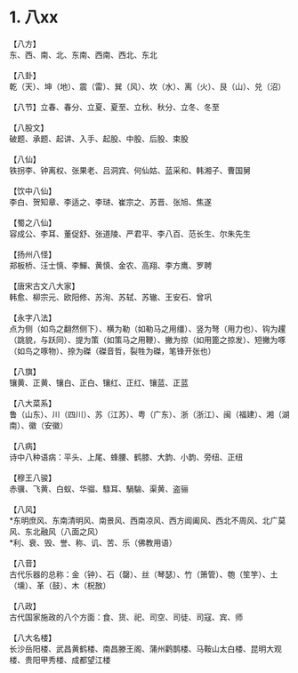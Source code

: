# 1. 八xx

<div>【八方】</div>
<div>东、西、南、北、东南、西南、西北、东北</div>
<div><br></div>
<div>【八卦】</div>
<div>
乾（天）、坤（地）、震（雷）、巽（风）、坎（水）、离（火）、艮（山）、兑（沼）&nbsp;<wbr></div>
<div><br></div>
<div>【八节】立春、春分、立夏、夏至、立秋、秋分、立冬、冬至</div>
<div><br></div>
<div>【八股文】</div>
<div>破题、承题、起讲、入手、起股、中股、后股、束股&nbsp;<wbr></div>
<div><br></div>
<div>【八仙】</div>
<div>铁拐李、钟离权、张果老、吕洞宾、何仙姑、蓝采和、韩湘子、曹国舅</div>
<div><br></div>
<div>【饮中八仙】</div>
<div>李白、贺知章、李适之、李琎、崔宗之、苏晋、张旭、焦遂&nbsp;<wbr></div>
<div><br></div>
<div>【蜀之八仙】</div>
<div>容成公、李耳、董促舒、张道陵、严君平、李八百、范长生、尔朱先生&nbsp;<wbr></div>
<div><br></div>
<div>【扬州八怪】</div>
<div>郑板桥、汪士慎、李鱓、黄慎、金农、高翔、李方鹰、罗聘&nbsp;<wbr></div>
<div><br></div>
<div>【唐宋古文八大家】</div>
<div>韩愈、柳宗元、欧阳修、苏洵、苏轼、苏辙、王安石、曾巩&nbsp;<wbr></div>
<div><br></div>
<div>【永字八法】</div>
<div>点为侧（如鸟之翻然侧下）、横为勒（如勒马之用缰）、竖为弩（用力也）、钩为趯
（跳貌，与跃同）、提为策（如策马之用鞭）、撇为掠（如用篦之掠发）、短撇为啄（如鸟之啄物）、捺为磔（磔音哲，裂牲为磔，笔锋开张也）</div>
<div><br></div>
<div>【八旗】</div>
<div>镶黄、正黄、镶白、正白、镶红、正红、镶蓝、正蓝&nbsp;<wbr></div>
<div><br></div>
<div>【八大菜系】</div>
<div>鲁（山东）、川（四川）、苏（江苏）、粤（广东）、浙（浙江）、闽（福建）、湘（湖南）、徽（安徽）</div>
<div><br></div>
<div>【八病】</div>
<div>诗中八种语病：平头、上尾、蜂腰、鹤膝、大韵、小韵、旁纽、正纽&nbsp;<wbr></div>
<div><br></div>
<div>【穆王八骏】</div>
<div>赤骥、飞黄、白蚁、华骝、騄耳、騧騟、渠黄、盗骊</div>
<div><br></div>
<div>【八风】</div>
<div>*东明庶风、东南清明风、南景风、西南凉风、西方阊阖风、西北不周风、北广莫风、东北融风（八面之风）</div>
<div>*利、衰、毁、誉、称、讥、苦、乐（佛教用语）</div>
<div><br></div>
<div>【八音】</div>
<div>古代乐器的总称：金（钟）、石（罄）、丝（琴瑟）、竹（箫管）、匏（笙竽）、土（壎）、革（鼓）、木（柷敔）</div>
<div><br></div>
<div>【八政】</div>
<div>古代国家施政的八个方面：食、货、祀、司空、司徒、司寇、宾、师</div>
<div><br></div>
<div>【八大名楼】</div>
<div>长沙岳阳楼、武昌黄鹤楼、南昌滕王阁、蒲州鹳鹊楼、马鞍山太白楼、昆明大观楼、贵阳甲秀楼、成都望江楼</div>